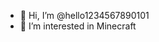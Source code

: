 - 👋 Hi, I’m @hello1234567890101
- 👀 I’m interested in Minecraft



<!---
hello1234567890101/hello1234567890101 is a ✨ special ✨ repository because its `README.md` (this file) appears on your GitHub profile.
You can click the Preview link to take a look at your changes.
--->
